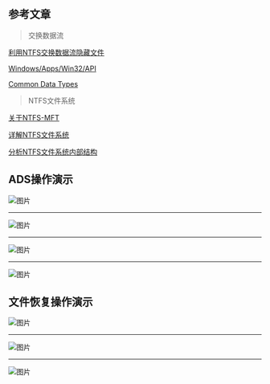 ## 参考文章

>交换数据流

[利用NTFS交换数据流隐藏文件](https://www.qingsword.com/qing/812.html)

[Windows/Apps/Win32/API](https://docs.microsoft.com/zh-cn/windows/win32/api/fileapi/)

[Common Data Types](https://docs.microsoft.com/en-us/openspecs/windows_protocols/ms-dtyp/efda8314-6e41-4837-8299-38ba0ee04b92)

>NTFS文件系统

[关于NTFS-MFT](https://www.jianshu.com/p/8471b7f4152a)

[详解NTFS文件系统](http://www.360doc.com/content/15/1116/11/10671613_513543326.shtml)

[分析NTFS文件系统内部结构](https://blog.51cto.com/dengqi/1351300)

## ADS操作演示

![图片](https://user-images.githubusercontent.com/95424885/173769526-58a2099b-bb4f-4b84-8667-e7fc2d6aacaa.png)

---

![图片](https://user-images.githubusercontent.com/95424885/173769807-0bf24eb8-2d6b-473f-87b8-ab967ae004b8.png)

---

![图片](https://user-images.githubusercontent.com/95424885/173770606-93a92c7f-aff4-421a-b0fd-d1e6ebbeb8aa.png)

---

![图片](https://user-images.githubusercontent.com/95424885/173770908-5ae7ecd5-14db-437c-9d37-6211827d45ff.png)

## 文件恢复操作演示

![图片](https://user-images.githubusercontent.com/95424885/173771767-9798146d-6acf-4c49-9e90-9532f2c43219.png)

---

![图片](https://user-images.githubusercontent.com/95424885/173772072-5fba0c85-5707-422a-a632-2e9c54d64a5c.png)

---

![图片](https://user-images.githubusercontent.com/95424885/173772287-416d9424-716b-4100-8e43-a815619be884.png)
